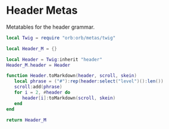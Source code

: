 # Header Metas

Metatables for the header grammar\.

```lua
local Twig = require "orb:orb/metas/twig"
```

```lua
local Header_M = {}
```

```lua
local Header = Twig:inherit "header"
Header_M.header = Header
```



```lua
function Header.toMarkdown(header, scroll, skein)
   local phrase = ("#"):rep(header:select("level")():len())
   scroll:add(phrase)
   for i = 2, #header do
      header[i]:toMarkdown(scroll, skein)
   end
end
```

```lua
return Header_M
```
